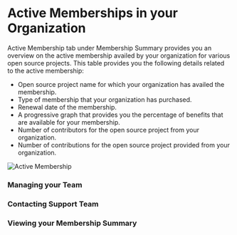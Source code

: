 # Active Memberships in your Organization

Active Membership tab under Membership Summary provides you an overview on the active membership availed by your organization for various open source projects. This table provides you the following details related to the active membership:

* Open source project name for which your organization has availed the membership.
* Type of membership that your organization has purchased.
* Renewal date of the membership.
* A progressive graph that provides you the percentage of benefits that are available for your membership.
* Number of contributors for the open source project from your organization.
* Number of contributions for the open source project provided from your organization.

![Active Membership ](broken-reference)

###  Managing your Team 

### Contacting Support Team 

### Viewing your Membership Summary 
